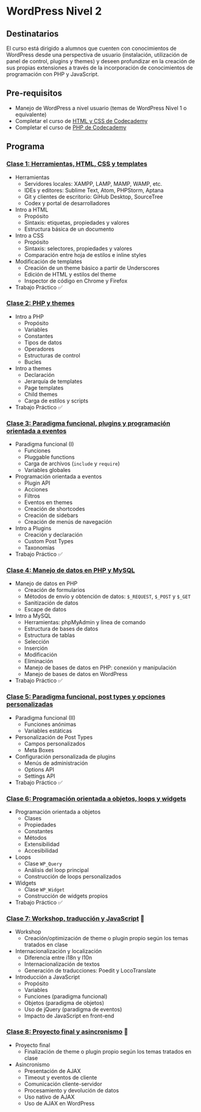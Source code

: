 # WordPress Nivel 2

## Destinatarios

El curso está dirigido a alumnos que cuenten con conocimientos de WordPress desde una perspectiva de usuario (instalación, utilización de panel de control, plugins y themes) y deseen profundizar en la creación de sus propias extensiones a través de la incorporación de conocimientos de programación con PHP y JavaScript.

## Pre-requisitos

* Manejo de WordPress a nivel usuario (temas de WordPress Nivel 1 o equivalente)
* Completar el curso de [HTML y CSS de Codecademy](https://www.codecademy.com/learn/web)
* Completar el curso de [PHP de Codecademy](https://www.codecademy.com/es/learn/php)

## Programa

### [Clase 1: Herramientas, HTML, CSS y templates](clase01.md)

  * Herramientas
    * Servidores locales: XAMPP, LAMP, MAMP, WAMP, etc.
    * IDEs y editores: Sublime Text, Atom, PHPStorm, Aptana
    * Git y clientes de escritorio: GiHub Desktop, SourceTree
    * Codex y portal de desarrolladores
  * Intro a HTML
    * Propósito
    * Sintaxis: etiquetas, propiedades y valores
    * Estructura básica de un documento
  * Intro a CSS
    * Propósito
    * Sintaxis: selectores, propiedades y valores
    * Comparación entre hoja de estilos e inline styles
  * Modificación de templates
    * Creación de un theme básico a partir de Underscores
    * Edición de HTML y estilos del theme
    * Inspector de código en Chrome y Firefox
  * Trabajo Práctico :white_check_mark:

### [Clase 2: PHP y themes](clase02.md)

  * Intro a PHP
    * Propósito
    * Variables
    * Constantes
    * Tipos de datos
    * Operadores
    * Estructuras de control
    * Bucles
  * Intro a themes
    * Declaración
    * Jerarquía de templates
    * Page templates
    * Child themes
    * Carga de estilos y scripts
  * Trabajo Práctico :white_check_mark:

### [Clase 3: Paradigma funcional, plugins y programación orientada a eventos](clase03.md)

  * Paradigma funcional (I)
    * Funciones
    * Pluggable functions
    * Carga de archivos (`include` y `require`)
    * Variables globales
  * Programación orientada a eventos
    * Plugin API
    * Acciones
    * Filtros
    * Eventos en themes
    * Creación de shortcodes
    * Creación de sidebars
    * Creación de menús de navegación
  * Intro a Plugins
    * Creación y declaración
    * Custom Post Types
    * Taxonomías
  * Trabajo Práctico :white_check_mark:

### [Clase 4: Manejo de datos en PHP y MySQL](clase04.md)

  * Manejo de datos en PHP
    * Creación de formularios
    * Métodos de envío y obtención de datos: `$_REQUEST`, `$_POST` y `$_GET`
    * Sanitización de datos
    * Escape de datos
  * Intro a MySQL
    * Herramientas: phpMyAdmin y línea de comando
    * Estructura de bases de datos
    * Estructura de tablas
    * Selección
    * Inserción
    * Modificación
    * Eliminación
    * Manejo de bases de datos en PHP: conexión y manipulación
    * Manejo de bases de datos en WordPress
  * Trabajo Práctico :white_check_mark:

### [Clase 5: Paradigma funcional, post types y opciones personalizadas](clase05.md)

  * Paradigma funcional (II)
    * Funciones anónimas
    * Variables estáticas
  * Personalización de Post Types
    * Campos personalizados
    * Meta Boxes
  * Configuración personalizada de plugins
    * Menús de administración
    * Options API
    * Settings API
  * Trabajo Práctico :white_check_mark:

### [Clase 6: Programación orientada a objetos, loops y widgets](clase06.md)

  * Programación orientada a objetos
    * Clases
    * Propiedades
    * Constantes
    * Métodos
    * Extensibilidad
    * Accesibilidad
  * Loops
    * Clase `WP_Query`
    * Análisis del loop principal
    * Construcción de loops personalizados
  * Widgets
    * Clase `WP_Widget`
    * Construcción de widgets propios
  * Trabajo Práctico :white_check_mark:

### [Clase 7: Workshop, traducción y JavaScript](clase07.md) :large_blue_circle:

  * Workshop
    * Creación/optimización de theme o plugin propio según los temas tratados en clase
  * Internacionalización y localización
    * Diferencia entre i18n y l10n
    * Internacionalización de textos
    * Generación de traducciones: Poedit y LocoTranslate
  * Introducción a JavaScript
    * Propósito
    * Variables
    * Funciones (paradigma funcional)
    * Objetos (paradigma de objetos)
    * Uso de jQuery (paradigma de eventos)
    * Impacto de JavaScript en front-end

### [Clase 8: Proyecto final y asincronismo](clase08.md) :checkered_flag:

  * Proyecto final
    * Finalización de theme o plugin propio según los temas tratados en clase
  * Asincronismo
    * Presentación de AJAX
    * Timeout y eventos de cliente
    * Comunicación cliente-servidor
    * Procesamiento y devolución de datos
    * Uso nativo de AJAX
    * Uso de AJAX en WordPress
